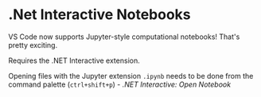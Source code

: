 # .Net Interactive Notebooks

VS Code now supports Jupyter-style computational notebooks! That's pretty exciting.

Requires the .NET Interactive extension.

Opening files with the Jupyter extension `.ipynb` needs to be done from the command palette (`ctrl+shift+p`) - _.NET Interactive: Open Notebook_
